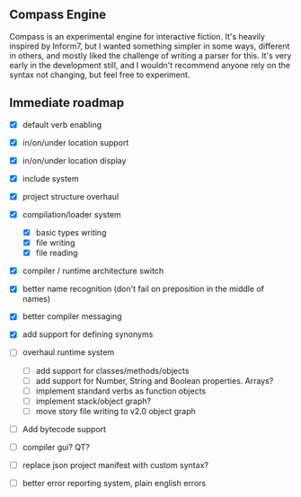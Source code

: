 ## Compass Engine

Compass is an experimental engine for interactive fiction. It's heavily inspired by Inform7, but I wanted something simpler in some ways, different in others, and mostly liked the challenge of writing a parser for this. It's very early in the development still, and I wouldn't recommend anyone rely on the syntax not changing, but feel free to experiment.

## Immediate roadmap

- [x] default verb enabling
- [x] in/on/under location support
- [x] in/on/under location display
- [x] include system
- [x] project structure overhaul
- [x] compilation/loader system
	- [x] basic types writing
	- [x] file writing
	- [x] file reading
- [x] compiler / runtime architecture switch
- [x] better name recognition (don't fail on preposition in the middle of names)
- [x] better compiler messaging
- [x] add support for defining synonyms
- [ ] overhaul runtime system
    - [ ] add support for classes/methods/objects
    - [ ] add support for Number, String and Boolean properties. Arrays?
    - [ ] implement standard verbs as function objects
    - [ ] implement stack/object graph?
    - [ ] move story file writing to v2.0 object graph
- [ ] Add bytecode support

- [ ] compiler gui? QT?
- [ ] replace json project manifest with custom syntax?
- [ ] better error reporting system, plain english errors
